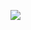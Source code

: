 ![]([https://cdn.midjourney.com/3cdaad37-c28c-44ab-8dc8-230963415ec0/0_0.webp](https://raw.githubusercontent.com/michaelyimhoff/michaelyimhoff/main/decayed_Edo_period_of_Japan_in_the_dark_with_fog.png)https://raw.githubusercontent.com/michaelyimhoff/michaelyimhoff/main/decayed_Edo_period_of_Japan_in_the_dark_with_fog.png)
